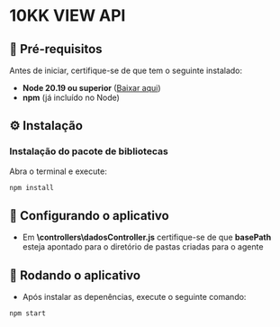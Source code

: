 # 10KK VIEW API

## 📌 **Pré-requisitos**
Antes de iniciar, certifique-se de que tem o seguinte instalado:
- **Node 20.19 ou superior** ([Baixar aqui](https://nodejs.org/en/download))
- **npm** (já incluído no Node)

## ⚙️ **Instalação**
### **Instalação do pacote de bibliotecas**
Abra o terminal e execute:

```sh
npm install
```
## 🚀 **Configurando o aplicativo**
- Em **\controllers\dadosController.js** certifique-se de que **basePath** esteja apontado para o diretório de pastas criadas para o agente 

## 🚀 **Rodando o aplicativo**
- Após instalar as depenências, execute o seguinte comando:

```sh
npm start
```

